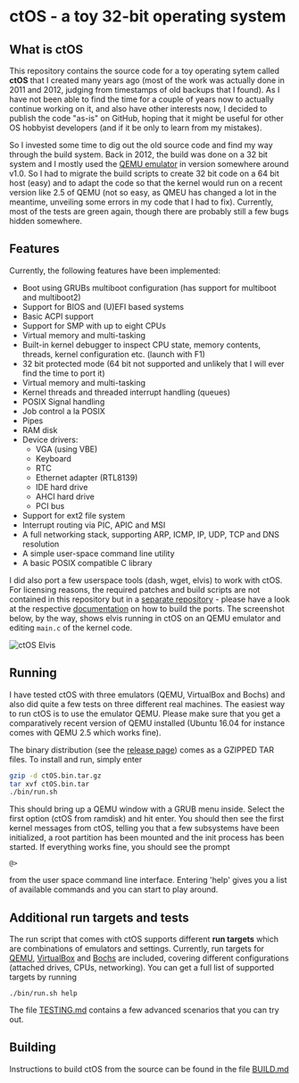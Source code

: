 # ctOS - a toy 32-bit operating system


## What is ctOS

This repository contains the source code for a toy operating sytem called **ctOS** that I created many years ago (most of the work was actually done in 2011 and 2012, judging from timestamps of old backups that I found). As I have not been able to find the time for a couple of years now to actually continue working on it,  and also have other interests now, I decided to publish the code "as-is" on GitHub, hoping that it might be useful for other OS hobbyist developers (and if it be only to learn from my mistakes).

So I invested some time to dig out the old source code and find my way through the build system. Back in 2012, the build was done on a 32 bit system and I mostly used the [QEMU emulator][1] in version somewhere around v1.0. So I had to migrate the build scripts to create 32 bit code on a 64 bit host (easy) and to adapt the code so that the kernel would run on a recent version like 2.5 of QEMU (not so easy, as QMEU has changed a lot in the meantime, unveiling some errors in my code that I had to fix). Currently, most of the tests are green again, though there are probably still a few bugs hidden somewhere.

## Features

Currently, the following features have been implemented:

* Boot using GRUBs multiboot configuration (has support for multiboot and multiboot2)
* Support for BIOS and (U)EFI based systems
* Basic ACPI support
* Support for SMP with up to eight CPUs 
* Virtual memory and multi-tasking
* Built-in kernel debugger to inspect CPU state, memory contents, threads, kernel configuration etc. (launch with F1)
* 32 bit protected mode (64 bit not supported and unlikely that I will ever find the time to port it)
* Virtual memory and multi-tasking
* Kernel threads and threaded interrupt handling (queues)
* POSIX Signal handling
* Job control a la POSIX
* Pipes
* RAM disk
* Device drivers:
    * VGA (using VBE)
    * Keyboard
    * RTC
    * Ethernet adapter (RTL8139)
    * IDE hard drive
    * AHCI hard drive
    * PCI bus
* Support for ext2 file system
* Interrupt routing via PIC, APIC and MSI
* A full networking stack, supporting ARP, ICMP, IP, UDP, TCP and DNS resolution
* A simple user-space command line utility
* A basic POSIX compatible C library

I did also port a few userspace tools (dash, wget, elvis) to work with ctOS. For licensing reasons, the required patches and build scripts are not contained in this repository but in a [separate repository](https://github.com/christianb93/ctOS_ports) - please have a look at the respective [documentation](https://github.com/christianb93/ctOS_ports/blob/master/README.md) on how to build the ports. The screenshot below, by the way, shows elvis running in ctOS on an QEMU emulator and editing `main.c` of the kernel code.

![ctOS Elvis][4]

## Running

I have tested ctOS with three emulators (QEMU, VirtualBox and Bochs) and also did quite a few tests on three different real machines. The easiest way to run ctOS is to use the emulator QEMU. Please make sure that you get a comparatively recent version of QEMU installed (Ubuntu 16.04 for instance comes with QEMU 2.5 which works fine). 

The binary distribution (see the [release page][2]) comes as a GZIPPED TAR files. To install and run, simply enter

```bash
gzip -d ctOS.bin.tar.gz
tar xvf ctOS.bin.tar
./bin/run.sh
```

This should bring up a QEMU window with a GRUB menu inside. Select the first option (ctOS from ramdisk) and hit enter. You should then see the first kernel messages from ctOS, telling you that a few subsystems have been initialized, a root partition has been mounted and the init process has been started. If everything works fine, you should see the prompt

```
@>
```

from the user space command line interface. Entering 'help' gives you a list of available commands and you can start to play around. 

## Additional run targets and tests

The run script that comes with ctOS supports different **run targets** which are combinations of emulators and settings. Currently, run targets for [QEMU](https://www.qemu.org/), [VirtualBox](https://www.virtualbox.org/) and [Bochs](http://bochs.sourceforge.net) are included, covering different configurations (attached drives, CPUs, networking). You can get a full list of supported targets by running

```
./bin/run.sh help
```

The file [TESTING.md][5] contains a few advanced scenarios that you can try out.

## Building

Instructions to build ctOS from the source can be found in the file [BUILD.md][3]

[1]: http://www.qemu.org
[2]: http://www.github.com/christianb93/ctOS/releases
[3]: https://github.com/christianb93/ctOS/blob/master/BUILD.md
[4]: https://leftasexercise.files.wordpress.com/2018/04/ctos_elvis.png
[5]: https://github.com/christianb93/ctOS/blob/master/TESTING.md
